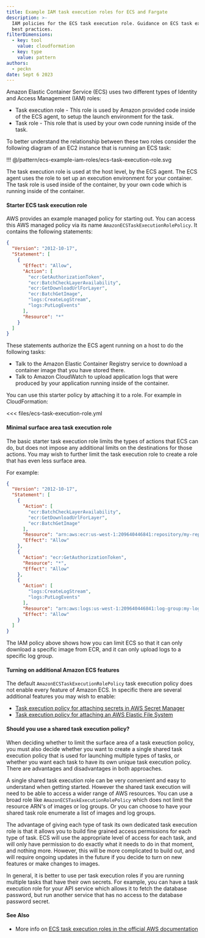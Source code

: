 ```yaml
---
title: Example IAM task execution roles for ECS and Fargate
description: >-
  IAM policies for the ECS task execution role. Guidance on ECS task execution
  best practices.
filterDimensions:
  - key: tool
    value: cloudformation
  - key: type
    value: pattern
authors:
  - peckn
date: Sept 6 2023
---
```


Amazon Elastic Container Service (ECS) uses two different types of Identity and Access Management (IAM) roles:

* Task execution role - This role is used by Amazon provided code inside of the ECS agent, to setup the launch environment for the task.
* Task role - This role that is used by your own code running inside of the task.

To better understand the relationship between these two roles consider the following diagram of an EC2 instance that is running an ECS task:

!!! @/pattern/ecs-example-iam-roles/ecs-task-execution-role.svg

The task execution role is used at the host level, by the ECS agent. The ECS agent uses the role to set up an execution environment for your container. The task role is used inside of the container, by your own code which is running inside of the container.

#### Starter ECS task execution role

AWS provides an example managed policy for starting out. You can access this AWS managed policy via its name `AmazonECSTaskExecutionRolePolicy`. It contains the following statements:

```json
{
  "Version": "2012-10-17",
  "Statement": [
    {
      "Effect": "Allow",
      "Action": [
        "ecr:GetAuthorizationToken",
        "ecr:BatchCheckLayerAvailability",
        "ecr:GetDownloadUrlForLayer",
        "ecr:BatchGetImage",
        "logs:CreateLogStream",
        "logs:PutLogEvents"
      ],
      "Resource": "*"
    }
  ]
}
```

These statements authorize the ECS agent running on a host to do the following tasks:

- Talk to the Amazon Elastic Container Registry service to download a container image that you have stored there.
- Talk to Amazon CloudWatch to upload application logs that were produced by your application running inside of the container.

You can use this starter policy by attaching it to a role. For example in CloudFormation:

<<< files/ecs-task-execution-role.yml

#### Minimal surface area task execution role

The basic starter task execution role limits the types of actions that ECS can do, but does not
impose any additional limits on the destinations for those actions. You may wish to further limit
the task execution role to create a role that has even less surface area.

For example:

```json
{
  "Version": "2012-10-17",
  "Statement": [
    {
      "Action": [
        "ecr:BatchCheckLayerAvailability",
        "ecr:GetDownloadUrlForLayer",
        "ecr:BatchGetImage"
      ],
      "Resource": "arn:aws:ecr:us-west-1:209640446841:repository/my-repo/*",
      "Effect": "Allow"
    },
    {
      "Action": "ecr:GetAuthorizationToken",
      "Resource": "*",
      "Effect": "Allow"
    },
    {
      "Action": [
        "logs:CreateLogStream",
        "logs:PutLogEvents"
      ],
      "Resource": "arn:aws:logs:us-west-1:209640446841:log-group:my-log-group-name:*",
      "Effect": "Allow"
    }
  ]
}
```

The IAM policy above shows how you can limit ECS so that it can only download a specific image from ECR, and it can only upload logs to a specific log group.

#### Turning on additional Amazon ECS features

The default `AmazonECSTaskExecutionRolePolicy` task execution policy does not enable every feature of Amazon ECS. In specific there are several additional features you may wish to enable:

* [Task execution policy for attaching secrets in AWS Secret Manager](/task-execution-iam-role-secrets-manager)
* [Task execution policy for attaching an AWS Elastic File System](/task-execution-iam-role-efs)

#### Should you use a shared task execution policy?

When deciding whether to limit the surface area of a task exeuction policy, you must also decide whether
you want to create a single shared task execution policy that is used for launching multiple types of tasks, or whether you want each task to have its own unique task execution policy. There are advantages and disadvantages in both approaches.

A single shared task execution role can be very convenient and easy to understand when getting started.
However the shared task execution will need to be able to access a wider range of AWS resources. You can use a broad role like `AmazonECSTaskExecutionRolePolicy` which does not limit the resource ARN's of images or log groups. Or you can choose to have your shared task role enumerate a list of images and log groups.

The advantage of giving each type of task its own dedicated task execution role is that it allows you to
build fine grained access permissions for each type of task. ECS will use the appropriate level of access for
each task, and will only have permission to do exactly what it needs to do in that moment, and nothing more.
However, this will be more complicated to build out, and will require ongoing updates in the future if you decide
to turn on new features or make changes to images.

In general, it is better to use per task execution roles if you are running multiple tasks that have their own secrets. For example, you can have a task execution role for your API service which allows it to fetch the database password, but run another service that has no access to the database password secret.

#### See Also

- More info on [ECS task execution roles in the official AWS documentation](https://docs.aws.amazon.com/AmazonECS/latest/developerguide/task_execution_IAM_role.html)